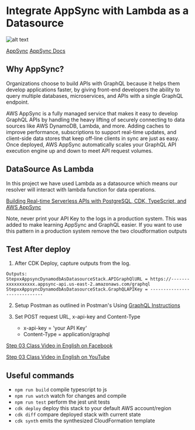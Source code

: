 # Integrate AppSync with Lambda as a Datasource

![alt text](https://github.com/panacloud-modern-global-apps/full-stack-serverless-cdk/blob/main/step03_appsync_lambda_as_datasource/img/img1.png)

[AppSync](https://aws.amazon.com/appsync/)
[AppSync Docs](https://docs.aws.amazon.com/appsync/latest/devguide/welcome.html)

## Why AppSync?
Organizations choose to build APIs with GraphQL because it helps them develop applications faster, by giving front-end developers the ability to query multiple databases, microservices, and APIs with a single GraphQL endpoint.

AWS AppSync is a fully managed service that makes it easy to develop GraphQL APIs by handling the heavy lifting of securely connecting to data sources like AWS DynamoDB, Lambda, and more. Adding caches to improve performance, subscriptions to support real-time updates, and client-side data stores that keep off-line clients in sync are just as easy. Once deployed, AWS AppSync automatically scales your GraphQL API execution engine up and down to meet API request volumes.

## DataSource As Lambda
In this project we have used Lambda as a datasource which means our resolver will interact with lambda function for data operations.


[Building Real-time Serverless APIs with PostgreSQL, CDK, TypeScript, and AWS AppSync](https://aws.amazon.com/blogs/mobile/building-real-time-serverless-apis-with-postgres-cdk-typescript-and-aws-appsync/)


Note, never print your API Key to the logs in a production system. This was added to make learning AppSync and GraphQL easier. If you want to use this pattern in a production system remove the two cloudformation outputs

## Test After deploy
1. After CDK Deploy, capture outputs from the log.
```
Outputs:
StepxxAppsyncDynamodbAsDatasourceStack.APIGraphQlURL = https://-------xxxxxxxxxxx.appsync-api.us-east-2.amazonaws.com/graphql
StepxxAppsyncDynamodbAsDatasourceStack.GraphQLAPIKey = -----------------------------
```

2. Setup Postman as outlined in Postman's Using [GraphQL Instructions](https://learning.postman.com/docs/sending-requests/supported-api-frameworks/graphql/)

3. Set POST request URL, x-api-key and Content-Type
    - x-api-key = 'your API Key'
    - Content-Type = application/graphql

[Step 03 Class Video in English on Facebook](https://www.facebook.com/zeeshanhanif/videos/10225249824337528)

[Step 03 Class Video in English on YouTube](https://www.youtube.com/watch?v=iJj32I9A_Nc)



## Useful commands

 * `npm run build`   compile typescript to js
 * `npm run watch`   watch for changes and compile
 * `npm run test`    perform the jest unit tests
 * `cdk deploy`      deploy this stack to your default AWS account/region
 * `cdk diff`        compare deployed stack with current state
 * `cdk synth`       emits the synthesized CloudFormation template
